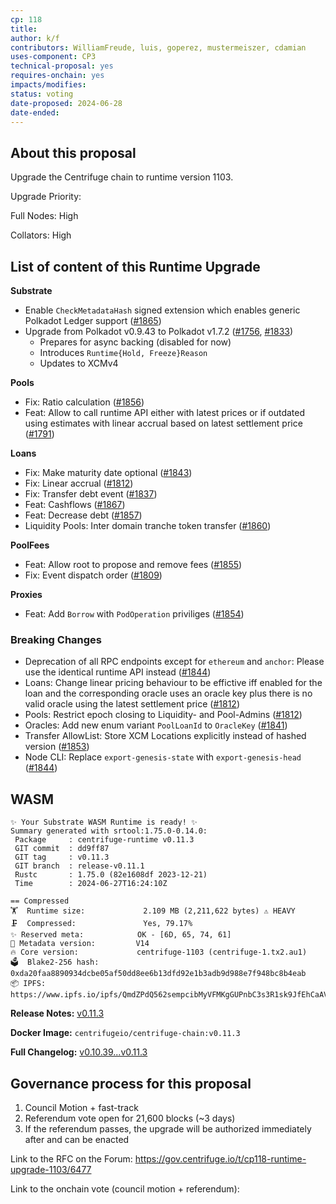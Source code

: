 ```yaml
---
cp: 118
title: 
author: k/f
contributors: WilliamFreude, luis, goperez, mustermeiszer, cdamian
uses-component: CP3
technical-proposal: yes
requires-onchain: yes
impacts/modifies: 
status: voting
date-proposed: 2024-06-28
date-ended:
---
```


## About this proposal

Upgrade the Centrifuge chain to runtime version 1103.

Upgrade Priority:

Full Nodes: High

Collators: High

## List of content of this Runtime Upgrade

**Substrate**

* Enable `CheckMetadataHash` signed extension which enables generic Polkadot Ledger support ([#1865](https://github.com/centrifuge/centrifuge-chain/pull/1865))
* Upgrade from Polkadot v0.9.43 to Polkadot v1.7.2 ([#1756](https://github.com/centrifuge/centrifuge-chain/pull/1756), [#1833](https://github.com/centrifuge/centrifuge-chain/pull/1833))
  * Prepares for async backing (disabled for now)
  * Introduces `Runtime{Hold, Freeze}Reason`
  * Updates to XCMv4

**Pools**

* Fix: Ratio calculation ([#1856](https://github.com/centrifuge/centrifuge-chain/pull/1856))
* Feat: Allow to call runtime API either with latest prices or if outdated using estimates with linear accrual based on latest settlement price ([#1791](https://github.com/centrifuge/centrifuge-chain/pull/1791))

**Loans**

* Fix: Make maturity date optional ([#1843](https://github.com/centrifuge/centrifuge-chain/pull/1843))
* Fix: Linear accrual ([#1812](https://github.com/centrifuge/centrifuge-chain/pull/1812))
* Fix: Transfer debt event ([#1837](https://github.com/centrifuge/centrifuge-chain/pull/1837))
* Feat: Cashflows ([#1867](https://github.com/centrifuge/centrifuge-chain/pull/1867))
* Feat: Decrease debt ([#1857](https://github.com/centrifuge/centrifuge-chain/pull/1857))
* Liquidity Pools: Inter domain tranche token transfer ([#1860](https://github.com/centrifuge/centrifuge-chain/pull/1860))

**PoolFees**

* Feat: Allow root to propose and remove fees ([#1855](https://github.com/centrifuge/centrifuge-chain/pull/1855))
* Fix: Event dispatch order ([#1809](https://github.com/centrifuge/centrifuge-chain/pull/1809))

**Proxies**

* Feat: Add `Borrow` with `PodOperation` priviliges ([#1854](https://github.com/centrifuge/centrifuge-chain/pull/1854))

### Breaking Changes

* Deprecation of all RPC endpoints except for `ethereum` and `anchor`: Please use the identical runtime API instead ([#1844](https://github.com/centrifuge/centrifuge-chain/pull/1844))
* Loans: Change linear pricing behaviour to be effictive iff enabled for the loan and the corresponding oracle uses an oracle key plus there is no valid oracle using the latest settlement price ([#1812](https://github.com/centrifuge/centrifuge-chain/pull/1812))
* Pools: Restrict epoch closing to Liquidity- and Pool-Admins ([#1812](https://github.com/centrifuge/centrifuge-chain/pull/1812))
* Oracles: Add new enum variant `PoolLoanId` to `OracleKey` ([#1841](https://github.com/centrifuge/centrifuge-chain/pull/1841))
* Transfer AllowList: Store XCM Locations explicitly instead of hashed version ([#1853](https://github.com/centrifuge/centrifuge-chain/pull/1853))
* Node CLI: Replace `export-genesis-state` with `export-genesis-head` ([#1844](https://github.com/centrifuge/centrifuge-chain/pull/1844))

## WASM

```
✨ Your Substrate WASM Runtime is ready! ✨
Summary generated with srtool:1.75.0-0.14.0:
 Package     : centrifuge-runtime v0.11.3
 GIT commit  : dd9ff87
 GIT tag     : v0.11.3
 GIT branch  : release-v0.11.1
 Rustc       : 1.75.0 (82e1608df 2023-12-21)
 Time        : 2024-06-27T16:24:10Z

== Compressed
🏋️  Runtime size:             2.109 MB (2,211,622 bytes) ⚠️ HEAVY
🗜  Compressed:               Yes, 79.17%
✨ Reserved meta:            OK - [6D, 65, 74, 61]
🎁 Metadata version:         V14
🔥 Core version:             centrifuge-1103 (centrifuge-1.tx2.au1)
🗳️  Blake2-256 hash:          0xda20faa8890934dcbe05af50dd8ee6b13dfd92e1b3adb9d988e7f948bc8b4eab
📦 IPFS:                     https://www.ipfs.io/ipfs/QmdZPdQ562sempcibMyVFMKgGUPnbC3s3R1sk9JfEhCaAV
```

**Release Notes:** [v0.11.3](https://github.com/centrifuge/centrifuge-chain/releases/tag/v0.11.3)

**Docker Image:** `centrifugeio/centrifuge-chain:v0.11.3`

**Full Changelog:** [v0.10.39...v0.11.3](https://github.com/centrifuge/centrifuge-chain/compare/v0.10.39...v0.11.3)

## Governance process for this proposal

1. Council Motion + fast-track 
2. Referendum vote open for 21,600 blocks (~3 days)
3. If the referendum passes, the upgrade will be authorized immediately after and can be enacted


Link to the RFC on the Forum: https://gov.centrifuge.io/t/cp118-runtime-upgrade-1103/6477

Link to the onchain vote (council motion + referendum): 
